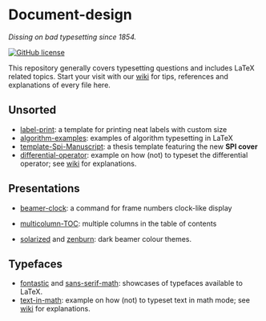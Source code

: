 # Document-design

*Dissing on bad typesetting since 1854.*

[![GitHub license](https://img.shields.io/badge/licence-MIT-blue.svg)](https://github.com/texstremists/Document-design/blob/master/LICENSE)

This repository generally covers typesetting questions and includes LaTeX related topics.
Start your visit with our [wiki](https://github.com/texstremists/Document-design/wiki) for tips, references and explanations of every file here.


## Unsorted

- [label-print](https://github.com/texstremists/Document-design/tree/master/unsorted/labelPrint): a template for printing neat labels with custom size
- [algorithm-examples](https://github.com/texstremists/Document-design/blob/master/unsorted/algorithmExamples.tex): examples of algorithm typesetting in LaTeX
- [template-Spi-Manuscript](https://github.com/texstremists/Document-design/blob/master/unsorted/template-Spi-Manuscript/): a thesis template featuring the new **SPI cover** 
- [differential-operator](https://github.com/texstremists/Document-design/blob/master/unsorted/differential-operator.tex): example on how (not) to typeset the differential operator; see [wiki](https://github.com/texstremists/Document-design/wiki/Typesetting-math#differential-operator-definition) for explanations.


## Presentations

- [beamer-clock](https://github.com/texstremists/Document-design/blob/master/presentations/beamer-clock/beamerClock.md): a command for frame numbers clock-like display

- [multicolumn-TOC](https://github.com/texstremists/Document-design/blob/master/presentations/multicolumnTOC.tex): multiple columns in the table of contents

- [solarized](https://github.com/texstremists/Document-design/blob/master/presentations/beamercolorthemesolarizeddark.sty) and [zenburn](https://github.com/texstremists/Document-design/blob/master/presentations/beamercolorthemezenburn.sty): dark beamer colour themes.



## Typefaces

- [fontastic](https://github.com/texstremists/Document-design/blob/master/typefaces/fontastic.tex) and [sans-serif-math](https://github.com/texstremists/Document-design/blob/master/typefaces/sans-serif-math.tex): showcases of typefaces available to LaTeX.
- [text-in-math](https://github.com/texstremists/Document-design/blob/master/typefaces/text-in-math.tex): example on how (not) to typeset text in math mode; see [wiki](https://github.com/texstremists/Document-design/wiki/Typesetting-math#typeface) for explanations.
